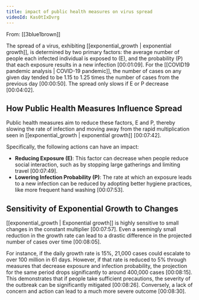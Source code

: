 ```yaml
---
title: impact of public health measures on virus spread
videoId: Kas0tIxDvrg
---
```


From: [[3blue1brown]] <br/> 

The spread of a virus, exhibiting [[exponential_growth | exponential growth]], is determined by two primary factors: the average number of people each infected individual is exposed to (E), and the probability (P) that each exposure results in a new infection <a class="yt-timestamp" data-t="00:01:09">[00:01:09]</a>. For the [[COVID19 pandemic analysis | COVID-19 pandemic]], the number of cases on any given day tended to be 1.15 to 1.25 times the number of cases from the previous day <a class="yt-timestamp" data-t="00:00:50">[00:00:50]</a>. The spread only slows if E or P decrease <a class="yt-timestamp" data-t="00:04:02">[00:04:02]</a>.

## How Public Health Measures Influence Spread
Public health measures aim to reduce these factors, E and P, thereby slowing the rate of infection and moving away from the rapid multiplication seen in [[exponential_growth | exponential growth]] <a class="yt-timestamp" data-t="00:07:42">[00:07:42]</a>.

Specifically, the following actions can have an impact:
*   **Reducing Exposure (E)**: This factor can decrease when people reduce social interaction, such as by stopping large gatherings and limiting travel <a class="yt-timestamp" data-t="00:07:49">[00:07:49]</a>.
*   **Lowering Infection Probability (P)**: The rate at which an exposure leads to a new infection can be reduced by adopting better hygiene practices, like more frequent hand washing <a class="yt-timestamp" data-t="00:07:53">[00:07:53]</a>.

## Sensitivity of Exponential Growth to Changes
[[exponential_growth | Exponential growth]] is highly sensitive to small changes in the constant multiplier <a class="yt-timestamp" data-t="00:07:57">[00:07:57]</a>. Even a seemingly small reduction in the growth rate can lead to a drastic difference in the projected number of cases over time <a class="yt-timestamp" data-t="00:08:05">[00:08:05]</a>.

For instance, if the daily growth rate is 15%, 21,000 cases could escalate to over 100 million in 61 days. However, if that rate is reduced to 5% through measures that decrease exposure and infection probability, the projection for the same period drops significantly to around 400,000 cases <a class="yt-timestamp" data-t="00:08:15">[00:08:15]</a>. This demonstrates that if people take sufficient precautions, the severity of the outbreak can be significantly mitigated <a class="yt-timestamp" data-t="00:08:26">[00:08:26]</a>. Conversely, a lack of concern and action can lead to a much more severe outcome <a class="yt-timestamp" data-t="00:08:30">[00:08:30]</a>.
